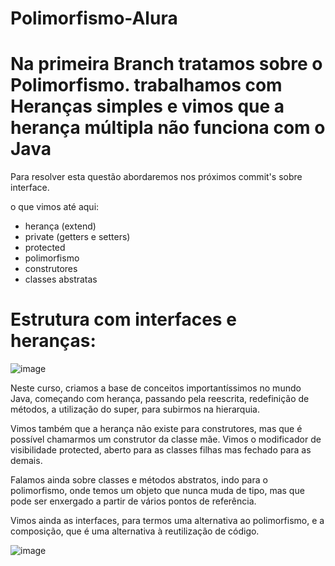 # Polimorfismo-Alura

# Na primeira Branch tratamos sobre o Polimorfismo. trabalhamos com Heranças simples e vimos que a herança múltipla não funciona com o Java
Para resolver esta questão abordaremos nos próximos commit's sobre interface.

o que vimos até aqui: 

- herança (extend)
- private (getters e setters)
- protected
- polimorfismo
- construtores
- classes abstratas


# Estrutura com interfaces e heranças:

![image](https://user-images.githubusercontent.com/98960968/196317163-278f2143-b1f5-4513-a556-06562ab62341.png)

Neste curso, criamos a base de conceitos importantíssimos no mundo Java, começando com herança, passando pela reescrita, redefinição de métodos, a utilização do super, para subirmos na hierarquia.

Vimos também que a herança não existe para construtores, mas que é possível chamarmos um construtor da classe mãe. Vimos o modificador de visibilidade protected, aberto para as classes filhas mas fechado para as demais.

Falamos ainda sobre classes e métodos abstratos, indo para o polimorfismo, onde temos um objeto que nunca muda de tipo, mas que pode ser enxergado a partir de vários pontos de referência.

Vimos ainda as interfaces, para termos uma alternativa ao polimorfismo, e a composição, que é uma alternativa à reutilização de código.

![image](https://user-images.githubusercontent.com/98960968/196318149-335f6b37-bda6-4886-8d4f-882147e0d323.png)

